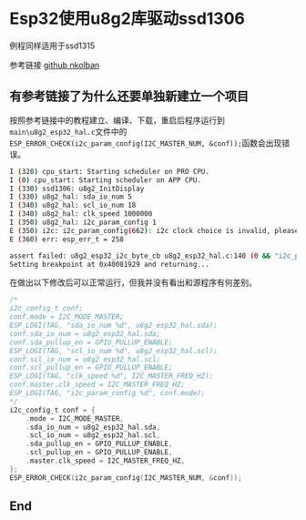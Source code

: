 # Esp32使用u8g2库驱动ssd1306

例程同样适用于ssd1315

参考链接 [github nkolban](https://github.com/nkolban/esp32-snippets/tree/master/hardware/displays/U8G2)

## 有参考链接了为什么还要单独新建立一个项目

按照参考链接中的教程建立、编译、下载，重启后程序运行到`main\u8g2_esp32_hal.c`文件中的`ESP_ERROR_CHECK(i2c_param_config(I2C_MASTER_NUM, &conf));`函数会出现错误。
```sh
I (320) cpu_start: Starting scheduler on PRO CPU.
I (0) cpu_start: Starting scheduler on APP CPU.
I (330) ssd1306: u8g2_InitDisplay
I (330) u8g2_hal: sda_io_num 5
I (340) u8g2_hal: scl_io_num 18
I (340) u8g2_hal: clk_speed 1000000
I (350) u8g2_hal: i2c_param_config 1
E (350) i2c: i2c_param_config(662): i2c clock choice is invalid, please check flag and frequency
E (360) err: esp_err_t = 258

assert failed: u8g2_esp32_i2c_byte_cb u8g2_esp32_hal.c:140 (0 && "i2c_param_config(I2C_MASTER_NUM, &conf)")
Setting breakpoint at 0x40081929 and returning...
```

在做出以下修改后可以正常运行，但我并没有看出和源程序有何差别。
```c
/*
i2c_config_t conf;
conf.mode = I2C_MODE_MASTER;
ESP_LOGI(TAG, "sda_io_num %d", u8g2_esp32_hal.sda);
conf.sda_io_num = u8g2_esp32_hal.sda;
conf.sda_pullup_en = GPIO_PULLUP_ENABLE;
ESP_LOGI(TAG, "scl_io_num %d", u8g2_esp32_hal.scl);
conf.scl_io_num = u8g2_esp32_hal.scl;
conf.scl_pullup_en = GPIO_PULLUP_ENABLE;
ESP_LOGI(TAG, "clk_speed %d", I2C_MASTER_FREQ_HZ);
conf.master.clk_speed = I2C_MASTER_FREQ_HZ;
ESP_LOGI(TAG, "i2c_param_config %d", conf.mode);
*/
i2c_config_t conf = {
    .mode = I2C_MODE_MASTER,
    .sda_io_num = u8g2_esp32_hal.sda,
    .scl_io_num = u8g2_esp32_hal.scl,
    .sda_pullup_en = GPIO_PULLUP_ENABLE,
    .scl_pullup_en = GPIO_PULLUP_ENABLE,
    .master.clk_speed = I2C_MASTER_FREQ_HZ,
};			
ESP_ERROR_CHECK(i2c_param_config(I2C_MASTER_NUM, &conf));
```

## End
